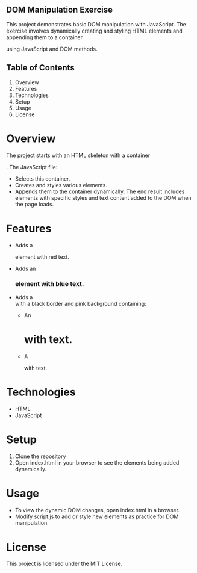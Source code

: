 ## DOM Manipulation Exercise

This project demonstrates basic DOM manipulation with JavaScript. The exercise involves dynamically creating and styling HTML elements and appending them to a container <div> using JavaScript and DOM methods.

## Table of Contents
1. Overview
2. Features
3. Technologies
4. Setup
5. Usage
6. License

# Overview
The project starts with an HTML skeleton with a container <div>. The JavaScript file:
* Selects this container.
* Creates and styles various elements.
* Appends them to the container dynamically.
The end result includes elements with specific styles and text content added to the DOM when the page loads.

# Features
* Adds a <p> element with red text.
* Adds an <h3> element with blue text.
* Adds a <div> with a black border and pink background containing:
    * An <h1> with text.
    * A <p> with text.

# Technologies
* HTML
* JavaScript

# Setup
1. Clone the repository
2. Open index.html in your browser to see the elements being added dynamically.

# Usage
* To view the dynamic DOM changes, open index.html in a browser.
* Modify script.js to add or style new elements as practice for DOM manipulation.

# License
This project is licensed under the MIT License.